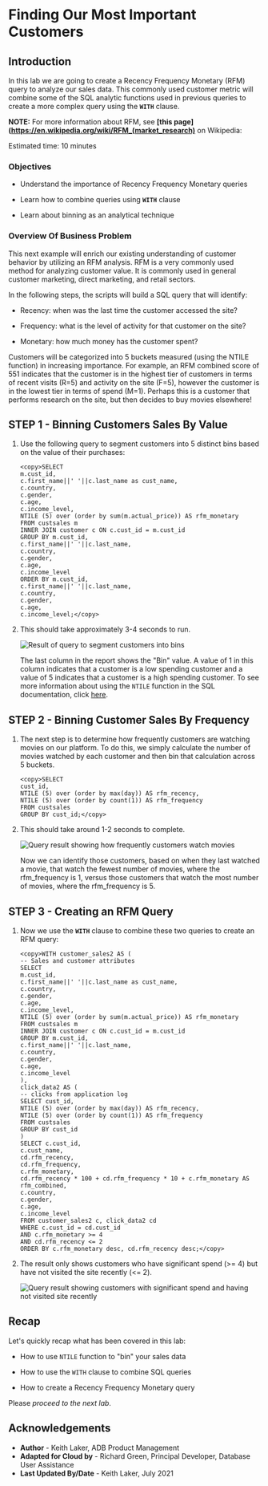 ﻿# Finding Our Most Important Customers

## Introduction

In this lab we are going to create a Recency Frequency Monetary (RFM) query to analyze our sales data. This commonly used customer metric will combine some of the SQL analytic functions used in previous queries to create a more complex query using the **`WITH`** clause. 

**NOTE:** For more information about RFM, see **[this page](https://en.wikipedia.org/wiki/RFM_(market_research)** on Wikipedia: 

Estimated time: 10 minutes

### Objectives

- Understand the importance of Recency Frequency Monetary queries

- Learn how to combine queries using **`WITH`** clause

- Learn about binning as an analytical technique

### Overview Of Business Problem

This next example will enrich our existing understanding of customer behavior by utilizing an RFM analysis. RFM is a very commonly used method for analyzing customer value. It is commonly used in general customer marketing, direct marketing, and retail sectors.

In the following steps, the scripts will build a SQL query that will identify:

- Recency: when was the last time the customer accessed the site?

- Frequency: what is the level of activity for that customer on the site?

- Monetary: how much money has the customer spent?

Customers will be categorized into 5 buckets measured (using the NTILE function) in increasing importance. For example, an RFM combined score of 551 indicates that the customer is in the highest tier of customers in terms of recent visits (R=5) and activity on the site (F=5), however the customer is in the lowest tier in terms of spend (M=1). Perhaps this is a customer that performs research on the site, but then decides to buy movies elsewhere! 

## STEP 1 -  Binning Customers Sales By Value

1. Use the following query to segment customers into 5 distinct bins based on the value of their purchases:

    ```
    <copy>SELECT 
    m.cust_id,
    c.first_name||' '||c.last_name as cust_name,
    c.country,
    c.gender,
    c.age,
    c.income_level,
    NTILE (5) over (order by sum(m.actual_price)) AS rfm_monetary
    FROM custsales m
    INNER JOIN customer c ON c.cust_id = m.cust_id
    GROUP BY m.cust_id,
    c.first_name||' '||c.last_name,
    c.country,
    c.gender,
    c.age,
    c.income_level
    ORDER BY m.cust_id,
    c.first_name||' '||c.last_name,
    c.country,
    c.gender,
    c.age,
    c.income_level;</copy>
    ```

2. This should take approximately 3-4 seconds to run.

    ![Result of query to segment customers into bins](images/analytics-lab-5-step-1-substep-2.png)

    The last column in the report shows the "Bin" value. A value of 1 in this column indicates that a customer is a low spending customer and a value of 5 indicates that a customer is a high spending customer. To see more information about using the `NTILE` function in the SQL documentation, click [here](https://docs.oracle.com/en/database/oracle/oracle-database/19/sqlrf/NTILE.html#GUID-FAD7A986-AEBD-4A03-B0D2-F7F2148BA5E9).


## STEP 2 -  Binning Customer Sales By Frequency

1. The next step is to determine how frequently customers are watching movies on our platform. To do this, we simply calculate the number of movies watched by each customer and then bin that calculation across 5 buckets.

    ```
    <copy>SELECT 
    cust_id,
    NTILE (5) over (order by max(day)) AS rfm_recency,
    NTILE (5) over (order by count(1)) AS rfm_frequency
    FROM custsales
    GROUP BY cust_id;</copy>
    ```

2. This should take around 1-2 seconds to complete.

    ![Query result showing how frequently customers watch movies](images/analytics-lab-5-step-2-substep-2.png)

    Now we can identify those customers, based on when they last watched a movie, that watch the fewest number of movies, where the rfm\_frequency is 1, versus those customers that watch the most number of movies, where the rfm\_frequency is 5.

## STEP 3 -  Creating an RFM Query

1. Now we use the **`WITH`** clause to combine these two queries to create an RFM query:

    ```
    <copy>WITH customer_sales2 AS (
    -- Sales and customer attributes
    SELECT 
    m.cust_id,
    c.first_name||' '||c.last_name as cust_name,
    c.country,
    c.gender,
    c.age,
    c.income_level,
    NTILE (5) over (order by sum(m.actual_price)) AS rfm_monetary
    FROM custsales m
    INNER JOIN customer c ON c.cust_id = m.cust_id
    GROUP BY m.cust_id,
    c.first_name||' '||c.last_name,
    c.country,
    c.gender,
    c.age,
    c.income_level
    ),
    click_data2 AS (
    -- clicks from application log
    SELECT cust_id,
    NTILE (5) over (order by max(day)) AS rfm_recency,
    NTILE (5) over (order by count(1)) AS rfm_frequency
    FROM custsales
    GROUP BY cust_id
    )
    SELECT c.cust_id,
    c.cust_name,
    cd.rfm_recency,
    cd.rfm_frequency,
    c.rfm_monetary,
    cd.rfm_recency * 100 + cd.rfm_frequency * 10 + c.rfm_monetary AS rfm_combined,
    c.country,
    c.gender,
    c.age,
    c.income_level
    FROM customer_sales2 c, click_data2 cd
    WHERE c.cust_id = cd.cust_id
    AND c.rfm_monetary >= 4
    AND cd.rfm_recency <= 2
    ORDER BY c.rfm_monetary desc, cd.rfm_recency desc;</copy>
    ```

2. The result only shows customers who have significant spend (>= 4) but have not visited the site recently (<= 2).

    ![Query result showing customers with significant spend and having not visited site recently](images/analytics-lab-5-step-3-substep-2.png)

## Recap

Let's quickly recap what has been covered in this lab:

- How to use `NTILE` function to "bin" your sales data

- How to use the `WITH` clause to combine SQL queries 

- How to create a Recency Frequency Monetary query

Please *proceed to the next lab*.

## **Acknowledgements**

- **Author** - Keith Laker, ADB Product Management
- **Adapted for Cloud by** - Richard Green, Principal Developer, Database User Assistance
- **Last Updated By/Date** - Keith Laker, July 2021